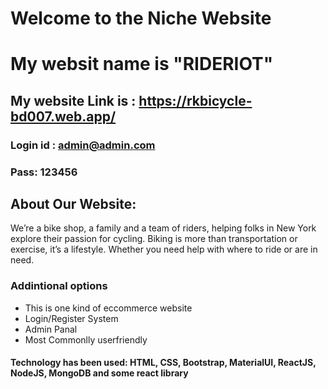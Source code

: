 # Welcome to the Niche Website

# My websit name is "RIDERIOT"

## My website Link is : https://rkbicycle-bd007.web.app/

### Login id : admin@admin.com

### Pass: 123456

## About Our Website:

We’re a bike shop, a family and a team of riders, helping folks in New York explore their passion for cycling. Biking is more than transportation or exercise, it’s a lifestyle. Whether you need help with where to ride or are in need.

### Addintional options

- This is one kind of eccommerce website
- Login/Register System
- Admin Panal
- Most Commonlly userfriendly

#### Technology has been used: HTML, CSS, Bootstrap, MaterialUI, ReactJS, NodeJS, MongoDB and some react library

